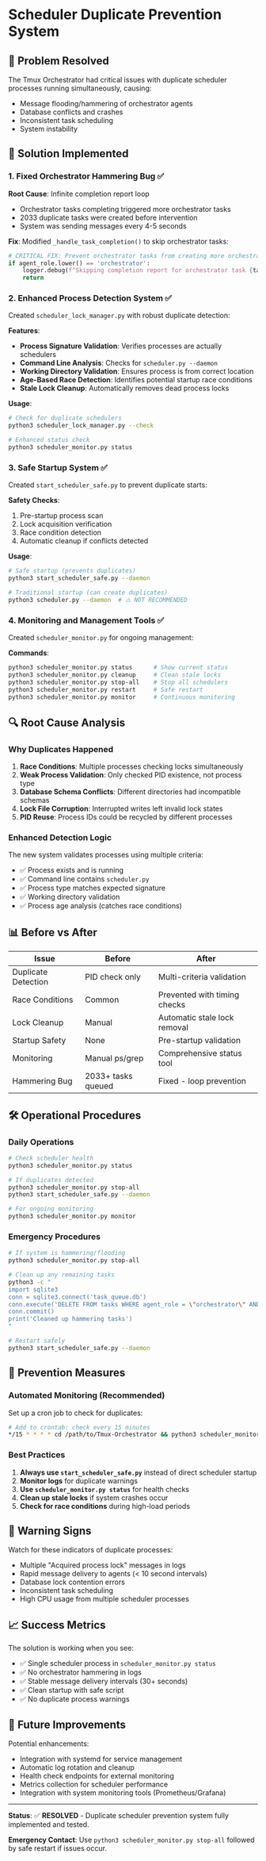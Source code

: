 # Scheduler Duplicate Prevention System

## 🚨 Problem Resolved

The Tmux Orchestrator had critical issues with duplicate scheduler processes running simultaneously, causing:
- Message flooding/hammering of orchestrator agents
- Database conflicts and crashes
- Inconsistent task scheduling
- System instability

## 🔧 Solution Implemented

### 1. **Fixed Orchestrator Hammering Bug** ✅
**Root Cause**: Infinite completion report loop
- Orchestrator tasks completing triggered more orchestrator tasks
- 2033 duplicate tasks were created before intervention
- System was sending messages every 4-5 seconds

**Fix**: Modified `_handle_task_completion()` to skip orchestrator tasks:
```python
# CRITICAL FIX: Prevent orchestrator tasks from creating more orchestrator tasks
if agent_role.lower() == 'orchestrator':
    logger.debug(f"Skipping completion report for orchestrator task {task_id} to prevent infinite loop")
    return
```

### 2. **Enhanced Process Detection System** ✅
Created `scheduler_lock_manager.py` with robust duplicate detection:

**Features**:
- **Process Signature Validation**: Verifies processes are actually schedulers
- **Command Line Analysis**: Checks for `scheduler.py --daemon` 
- **Working Directory Validation**: Ensures process is from correct location
- **Age-Based Race Detection**: Identifies potential startup race conditions
- **Stale Lock Cleanup**: Automatically removes dead process locks

**Usage**:
```bash
# Check for duplicate schedulers
python3 scheduler_lock_manager.py --check

# Enhanced status check  
python3 scheduler_monitor.py status
```

### 3. **Safe Startup System** ✅
Created `start_scheduler_safe.py` to prevent duplicate starts:

**Safety Checks**:
1. Pre-startup process scan
2. Lock acquisition verification  
3. Race condition detection
4. Automatic cleanup if conflicts detected

**Usage**:
```bash
# Safe startup (prevents duplicates)
python3 start_scheduler_safe.py --daemon

# Traditional startup (can create duplicates)
python3 scheduler.py --daemon  # ⚠️ NOT RECOMMENDED
```

### 4. **Monitoring and Management Tools** ✅
Created `scheduler_monitor.py` for ongoing management:

**Commands**:
```bash
python3 scheduler_monitor.py status      # Show current status
python3 scheduler_monitor.py cleanup     # Clean stale locks
python3 scheduler_monitor.py stop-all    # Stop all schedulers
python3 scheduler_monitor.py restart     # Safe restart
python3 scheduler_monitor.py monitor     # Continuous monitoring
```

## 🔍 Root Cause Analysis

### Why Duplicates Happened

1. **Race Conditions**: Multiple processes checking locks simultaneously
2. **Weak Process Validation**: Only checked PID existence, not process type
3. **Database Schema Conflicts**: Different directories had incompatible schemas
4. **Lock File Corruption**: Interrupted writes left invalid lock states
5. **PID Reuse**: Process IDs could be recycled by different processes

### Enhanced Detection Logic

The new system validates processes using multiple criteria:
- ✅ Process exists and is running
- ✅ Command line contains `scheduler.py`
- ✅ Process type matches expected signature
- ✅ Working directory validation
- ✅ Process age analysis (catches race conditions)

## 📊 Before vs After

| Issue | Before | After |
|-------|--------|-------|
| Duplicate Detection | PID check only | Multi-criteria validation |
| Race Conditions | Common | Prevented with timing checks |
| Lock Cleanup | Manual | Automatic stale lock removal |
| Startup Safety | None | Pre-startup validation |
| Monitoring | Manual ps/grep | Comprehensive status tool |
| Hammering Bug | 2033+ tasks queued | Fixed - loop prevention |

## 🛠️ Operational Procedures

### Daily Operations
```bash
# Check scheduler health
python3 scheduler_monitor.py status

# If duplicates detected
python3 scheduler_monitor.py stop-all
python3 start_scheduler_safe.py --daemon

# For ongoing monitoring
python3 scheduler_monitor.py monitor
```

### Emergency Procedures
```bash
# If system is hammering/flooding
python3 scheduler_monitor.py stop-all

# Clean up any remaining tasks
python3 -c "
import sqlite3
conn = sqlite3.connect('task_queue.db')
conn.execute('DELETE FROM tasks WHERE agent_role = \"orchestrator\" AND interval_minutes = 0')
conn.commit()
print('Cleaned up hammering tasks')
"

# Restart safely
python3 start_scheduler_safe.py --daemon
```

## 🔮 Prevention Measures

### Automated Monitoring (Recommended)
Set up a cron job to check for duplicates:
```bash
# Add to crontab: check every 15 minutes
*/15 * * * * cd /path/to/Tmux-Orchestrator && python3 scheduler_monitor.py status >> /var/log/scheduler_monitor.log 2>&1
```

### Best Practices
1. **Always use `start_scheduler_safe.py`** instead of direct scheduler startup
2. **Monitor logs** for duplicate warnings
3. **Use `scheduler_monitor.py status`** for health checks  
4. **Clean up stale locks** if system crashes occur
5. **Check for race conditions** during high-load periods

## 🚨 Warning Signs

Watch for these indicators of duplicate processes:
- Multiple "Acquired process lock" messages in logs
- Rapid message delivery to agents (< 10 second intervals)
- Database lock contention errors
- Inconsistent task scheduling
- High CPU usage from multiple scheduler processes

## 📈 Success Metrics

The solution is working when you see:
- ✅ Single scheduler process in `scheduler_monitor.py status`
- ✅ No orchestrator hammering in logs
- ✅ Stable message delivery intervals (30+ seconds)
- ✅ Clean startup with safe script
- ✅ No duplicate process warnings

## 🔄 Future Improvements

Potential enhancements:
- Integration with systemd for service management
- Automatic log rotation and cleanup
- Health check endpoints for external monitoring
- Metrics collection for scheduler performance
- Integration with system monitoring tools (Prometheus/Grafana)

---

**Status**: ✅ **RESOLVED** - Duplicate scheduler prevention system fully implemented and tested.

**Emergency Contact**: Use `python3 scheduler_monitor.py stop-all` followed by safe restart if issues occur.